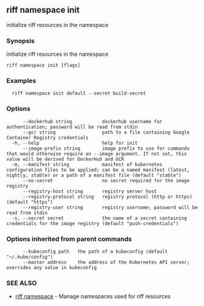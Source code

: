 ## riff namespace init

initialize riff resources in the namespace

### Synopsis

initialize riff resources in the namespace

```
riff namespace init [flags]
```

### Examples

```
  riff namespace init default --secret build-secret
```

### Options

```
      --dockerhub string           dockerhub username for authentication; password will be read from stdin
      --gcr string                 path to a file containing Google Container Registry credentials
  -h, --help                       help for init
      --image-prefix string        image prefix to use for commands that would otherwise require an --image argument. If not set, this value will be derived for DockerHub and GCR
  -m, --manifest string            manifest of kubernetes configuration files to be applied; can be a named manifest (latest, nightly, stable) or a path of a manifest file (default "stable")
      --no-secret                  no secret required for the image registry
      --registry-host string       registry server host
      --registry-protocol string   registry protocol (http or https) (default "https")
      --registry-user string       registry username; password will be read from stdin
  -s, --secret secret              the name of a secret containing credentials for the image registry (default "push-credentials")
```

### Options inherited from parent commands

```
      --kubeconfig path   the path of a kubeconfig (default "~/.kube/config")
      --master address    the address of the Kubernetes API server; overrides any value in kubeconfig
```

### SEE ALSO

* [riff namespace](riff_namespace.md)	 - Manage namespaces used for riff resources

